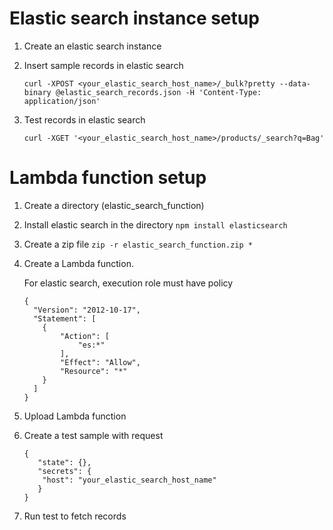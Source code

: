 Elastic search instance setup
===========================
1. Create an elastic search instance
2. Insert sample records in elastic search
	
	`curl -XPOST <your_elastic_search_host_name>/_bulk?pretty --data-binary @elastic_search_records.json -H 'Content-Type: application/json'`
3. Test records in elastic search
	
	`curl -XGET '<your_elastic_search_host_name>/products/_search?q=Bag'`

Lambda function setup
===========================
1. Create a directory (elastic_search_function)
2. Install elastic search in the directory
	`npm install elasticsearch`
3. Create a zip file
	`zip -r elastic_search_function.zip *`
4. Create a Lambda function.
   
   For elastic search, execution role must have policy
	```
	{
      "Version": "2012-10-17",
      "Statement": [
        {
            "Action": [
                "es:*"
            ],
            "Effect": "Allow",
            "Resource": "*"
        }
      ]
   }
	``` 
4. Upload Lambda function
5. Create a test sample with request
	```
	{
       "state": {},
       "secrets": {
        "host": "your_elastic_search_host_name"
       }
	}
	```
6. Run test to fetch records
